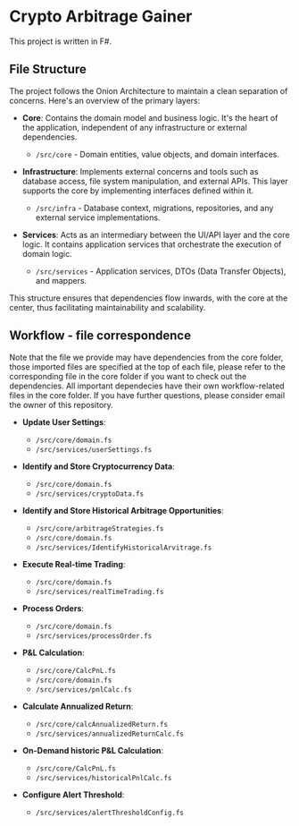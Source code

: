 # Crypto Arbitrage Gainer

This project is written in F#.

## File Structure

The project follows the Onion Architecture to maintain a clean separation of concerns. Here's an overview of the primary layers:

-   **Core**: Contains the domain model and business logic. It's the heart of the application, independent of any infrastructure or external dependencies.

    -   `/src/core` - Domain entities, value objects, and domain interfaces.

-   **Infrastructure**: Implements external concerns and tools such as database access, file system manipulation, and external APIs. This layer supports the core by implementing interfaces defined within it.

    -   `/src/infra` - Database context, migrations, repositories, and any external service implementations.

-   **Services**: Acts as an intermediary between the UI/API layer and the core logic. It contains application services that orchestrate the execution of domain logic.
    -   `/src/services` - Application services, DTOs (Data Transfer Objects), and mappers.

This structure ensures that dependencies flow inwards, with the core at the center, thus facilitating maintainability and scalability.

## Workflow - file correspondence
Note that the file we provide may have dependencies from the core folder, those imported files are specified at the top of each file, please refer to the corresponding file in the core folder if you want to check out the dependencies. All important dependecies have their own workflow-related files in the core folder. If you have further questions, please consider email the owner of this repository.

-   **Update User Settings**:

    -   `/src/core/domain.fs`
    -   `/src/services/userSettings.fs`

-   **Identify and Store Cryptocurrency Data**:

    -   `/src/core/domain.fs`
    -   `/src/services/cryptoData.fs`

-   **Identify and Store Historical Arbitrage Opportunities**:

    -   `/src/core/arbitrageStrategies.fs`
    -   `/src/core/domain.fs`
    -   `/src/services/IdentifyHistoricalArvitrage.fs`

-   **Execute Real-time Trading**:

    -   `/src/core/domain.fs`
    -   `/src/services/realTimeTrading.fs`

-   **Process Orders**:

    -   `/src/core/domain.fs`
    -   `/src/services/processOrder.fs`

-   **P&L Calculation**:
    -   `/src/core/CalcPnL.fs`
    -   `/src/core/domain.fs`
    -   `/src/services/pnlCalc.fs`

-   **Calculate Annualized Return**:

    -   `/src/core/calcAnnualizedReturn.fs`
    -   `/src/services/annualizedReturnCalc.fs`

-   **On-Demand historic P&L Calculation**:

    -   `/src/core/CalcPnL.fs`
    -   `/src/services/historicalPnlCalc.fs`

-   **Configure Alert Threshold**:

    -   `/src/services/alertThresholdConfig.fs`